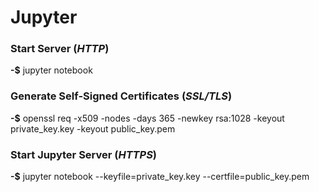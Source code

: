 # Jupyter 

### Start Server (*HTTP*)

**-$** jupyter notebook 

### Generate Self-Signed Certificates (*SSL/TLS*)

**-$** openssl req -x509 -nodes -days 365 -newkey rsa:1028 -keyout private_key.key -keyout public_key.pem

### Start Jupyter Server (*HTTPS*)

**-$** jupyter notebook --keyfile=private_key.key --certfile=public_key.pem
